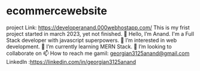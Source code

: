 # ecommercewebsite
project Link: https://developeranand.000webhostapp.com/
This is my frist project started in march 2023, yet not finished.
👋 Hello, I’m Anand. I'm a Full Stack developer with javascript superpowers.
👀 I’m interested in web development.
🌱 I’m currently learning MERN Stack.
💞️ I’m looking to collaborate on
📫 How to reach me
gamil: georgian3125anand@gmail.com
Linkedln :https://linkedin.com/in/georgian3125anand

